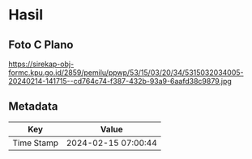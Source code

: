 # Hasil

## Foto C Plano

https://sirekap-obj-formc.kpu.go.id/2859/pemilu/ppwp/53/15/03/20/34/5315032034005-20240214-141715--cd764c74-f387-432b-93a9-6aafd38c9879.jpg


## Metadata

| Key        | Value               |
| ---------- | ------------------- |
| Time Stamp | 2024-02-15 07:00:44 |



